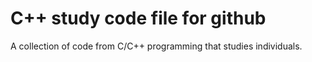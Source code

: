 # C++ study code file for github

A collection of code from C/C++ programming that studies individuals.
